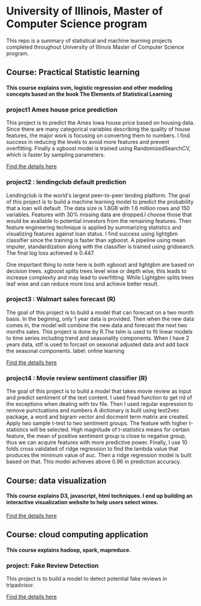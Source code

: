# University of Illinois, Master of Computer Science program

This repo is a summary of statistical and machine learning projects completed throughout University of Illinois Master of Computer Science
program. 

## Course: Practical Statistic learning
#### This course explains svm, logistic regression and other modeling concepts based on the book The Elements of Statistical Learning
### project1 Ames house price prediction 
This project is to predict the Ames Iowa house price based on housing data. Since there are many categorical variables describing the quality of house features, the major work is focusing on converting them to numbers. I find success in reducing the levels to avoid more
features and prevent overfitting. Finally a xgboost model is trained using RandomizedSearchCV, which is faster by sampling parameters.

[Find the details here](https://github.com/xgao0412/UIUC-MCS/tree/master/ames_house_price)

### project2 : lendingclub default prediction
Lendingclub is the world's largest peer-to-peer lending platform. The goal of this project is to build a machine learning model to predict 
the probability that a loan will default. The data size is 1.8GB with 1.6 million rows and 150 variables. Features with 30% missing data 
are dropped.I choose those that would be available to potential investors from the remaining features. Then feature engineering technique 
is applied by summarizing statistics and visualizing features against loan status. I find success using lightgbm classifier since the training is faster than xgboost. A pipeline using mean imputer, standardization along with the classifier is trained using gridsearch. The final log loss achieved is 0.447.

One important thing to note here is both xgboost and lightgbm are based on decision trees. xgboost splits trees level wise or depth wise, this leads to increase complexity and may lead to overfitting. While Lightgbm splits trees leaf wise and can reduce more loss and achieve better result.

### project3 : Walmart sales forecast (R)
The goal of this project is to build a model that can forecast on a two month basis. In the begining, only 1 year data is provided. Then when the new data comes in, the model will combine the new data and forecast the next two months sales. This project is done by R.The tslm is used to fit linear models to time series including trend and seasonality components. When I have 2 years data, stlf is used to forcast on seasonal adjusted data and add back the seasonal components.
label: online learning

[Find the details here](https://github.com/xgao0412/UIUC-MCS/tree/master/walmart_sales)

### project4 : Movie review sentiment classifier (R)
The goal of this project is to build a model that takes movie review as input and predict sentiment of the text content. I used fread function to get rid of the exceptions when dealing with tsv file. Then I used regular expression to remove punctuations and numbers
A dictionary is built using text2vec package, a word and bigram vector and docment term matrix are created. Apply two sample t-test to two sentiment groups. The feature with higher t-statistics will be selected. High magnitude of t-statistics means for certain feature, the mean of positive sentiment group is close to negative group, thus we can acquire features with more predictive power. Finally, I use 10 folds cross validated of ridge regression to find the lambda value that produces the minimum value of auc. Then a ridge regression model is built based on that. This model achieves above 0.96 in prediction accuracy.

## Course: data visualization
#### This course explains D3, javascript, html techniques. I end up building an interactive visualization website to help users select wines.

[Find the details here](https://github.com/xgao0412/Wine_selection)

## Course: cloud computing application
#### This course explains hadoop, spark, mapreduce.
### project: Fake Review Detection
This project is to build a model to detect potential fake reviews in tripadvisor. 

[Find the details here](https://github.com/xgao0412/Fake_review_detection)
